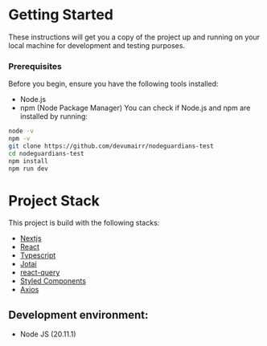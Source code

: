 # Getting Started
These instructions will get you a copy of the project up and running on your local machine for development and testing purposes.
### Prerequisites
Before you begin, ensure you have the following tools installed:
- Node.js
- npm (Node Package Manager)
You can check if Node.js and npm are installed by running:
```bash
node -v
npm -v
git clone https://github.com/devumairr/nodeguardians-test
cd nodeguardians-test
npm install
npm run dev
```

# Project Stack
This project is build with the following stacks:
- [Nextjs](https://nextjs.org/)
- [React](https://reactjs.org/)
- [Typescript](https://www.typescriptlang.org/)
- [Jotai](https://jotai.org/)
- [react-query](https://react-query.tanstack.com/)
- [Styled Components](https://styled-components.com/)
- [Axios](https://axios-http.com/)
  
## Development environment:
- Node JS (20.11.1)
